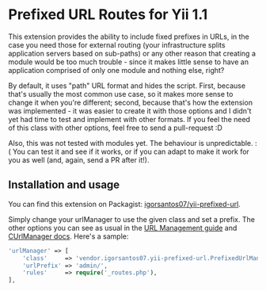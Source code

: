 Prefixed URL Routes for Yii 1.1
===============================

  This extension provides the ability to include fixed prefixes in URLs, in the case you need those for external
routing (your infrastructure splits application servers based on sub-paths) or any other reason that creating a module
would be too much trouble - since it makes little sense to have an application comprised of only one module and nothing
else, right?

  By default, it uses "path" URL format and hides the script. First, because that's usually the most common use case,
so it makes more sense to change it when you're different; second, because that's how the extension was implemented -
it was easier to create it with those options and I didn't yet had time to test and implement with other formats. If
you feel the need of this class with other options, feel free to send a pull-request :D

  Also, this was not tested with modules yet. The behaviour is unpredictable. :( You can test it and see if it works,
or if you can adapt to make it work for you as well (and, again, send a PR after it!).


Installation and usage
----------------------

You can find this extension on Packagist: [igorsantos07/yii-prefixed-url](https://packagist.org/packages/igorsantos07/yii-prefixed-url).

Simply change your urlManager to use the given class and set a prefix. The other options you can see as usual in the
[URL Management guide](guide) and [CUrlManager docs](docs). Here's a sample:

```php
'urlManager' => [
	'class'     => 'vendor.igorsantos07.yii-prefixed-url.PrefixedUrlManager',
	'urlPrefix' => 'admin/',
	'rules'     => require('_routes.php'),
],
```

[guide]:http://www.yiiframework.com/doc/guide/1.1/en/topics.url
[docs]: http://www.yiiframework.com/doc/api/1.1/CUrlManager
